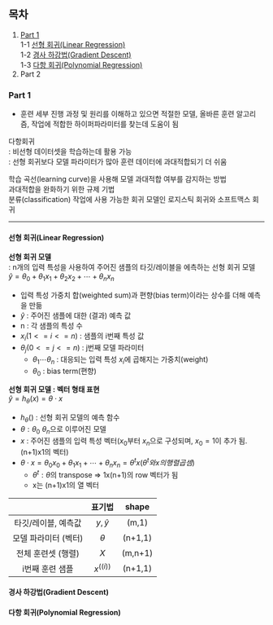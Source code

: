 ## 목차  
1. [Part 1](#part-1)  
    1-1 [선형 회귀(Linear Regression)](#선형-회귀linear-regression)  
    1-2 [경사 하강법(Gradient Descent)](#경사-하강법gradient-descent)  
    1-3 [다항 회귀(Polynomial Regression)](#다항-회귀polynomial-regression)
2. Part 2  


### Part 1
* 훈련 세부 진행 과정 및 원리를 이해하고 있으면 적절한 모델, 올바른 훈련 알고리즘, 작업에 적합한 하이퍼파라미터를 찾는데 도움이 됨    

다항회귀  
: 비선형 데이터셋을 학습하는데 활용 가능  
: 선형 회귀보다 모델 파라미터가 많아 훈련 데이터에 과대적합되기 더 쉬움

학습 곡선(learning curve)을 사용해 모델 과대적합 여부를 감지하는 방법  
과대적합을 완화하기 위한 규제 기법  
분류(classification) 작업에 사용 가능한 회귀 모델인 로지스틱 회귀와 소프트맥스 회귀   
<hr>

#### 선형 회귀(Linear Regression)

<b>선형 회귀 모델</b>  
: n개의 입력 특성을 사용하여 주어진 샘플의 타깃/레이블을 에측하는 선형 회귀 모델  
$\hat{y} = \theta_0 + \theta_1x_1 + \theta_2x_2 + \cdots + \theta_nx_n$

- 입력 특성 가중치 합(weighted sum)과 편향(bias term)이라는 상수를 더해 예측을 만듦  
- $\hat{y}$ : 주어진 샘플에 대한 (결과) 예측 값  
- n : 각 샘플의 특성 수 
- $x_i (1<= i <= n)$ : 샘플의 i번째 특성 값
- $\theta_j (0<=j<=n)$ : j번째 모델 파라미터
    - $\theta_1\cdots\theta_n$ : 대응되는 입력 특성 $x_i$에 곱해지는 가중치(weight)
    - $\theta_0$ : bias term(편향)


<b>선형 회귀 모델 : 벡터 형태 표현</b>  
$\hat{y} = h_\theta(x) = \theta \cdot x$

- $h_\theta()$ : 선형 회귀 모델의 예측 함수  
- $\theta : \theta_0 ~ \theta_n$으로 이루어진 모델
- $x$ : 주어진 샘플의 입력 특성 벡터($x_0$부터 $x_n$으로 구성되며, $x_0=1$이 추가 됨. (n+1)x1의 벡터)
- $\theta\cdot x = \theta_0x_0 + \theta_1x_1 + \cdots + \theta_nx_n = \theta^tx(\theta^t와 x의 행렬 곱셈)$
    - $\theta^t : \theta$의 transpose => 1x(n+1)의 row 벡터가 됨
    - x는 (n+1)x1의 열 벡터


||표기법|shape|
|:-----:|:----:|:---:|
|타깃/레이블, 예측값|$y, \hat{y}$|(m,1)|
|모델 파라미터 (벡터)|$\theta$|(n+1,1)|
|전체 훈련셋 (행렬)|$X$|(m,n+1)|
|i번째 훈련 샘플|$x^((i))$|(n+1,1)|


#### 경사 하강법(Gradient Descent)




#### 다항 회귀(Polynomial Regression)